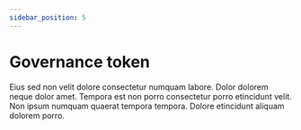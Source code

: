 ```yaml
---
sidebar_position: 5
---
```


# Governance token

Eius sed non velit dolore consectetur numquam labore. Dolor dolorem neque dolor amet. Tempora est non porro consectetur porro etincidunt velit. Non ipsum numquam quaerat tempora tempora. Dolore etincidunt aliquam dolorem porro.
